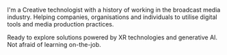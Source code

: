 I'm a Creative technologist with a history of working in the broadcast media industry. Helping companies, organisations and individuals to utilise digital tools and media production practices.

Ready to explore solutions powered by XR technologies and generative AI. Not afraid of learning on-the-job.
